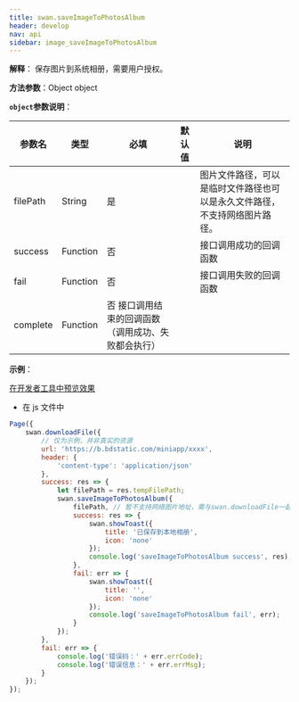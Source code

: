 ```yaml
---
title: swan.saveImageToPhotosAlbum
header: develop
nav: api
sidebar: image_saveImageToPhotosAlbum
---
```





**解释**： 保存图片到系统相册，需要用户授权。

**方法参数**：Object object

**`object`参数说明**：

|参数名 |类型  |必填 | 默认值 |说明|
|---- | ---- | ---- | ----|----|
|filePath  |  String  |是 | |  图片文件路径，可以是临时文件路径也可以是永久文件路径，不支持网络图片路径。|
|success |Function |   否  | | 接口调用成功的回调函数|
|fail  |  Function  |  否  | | 接口调用失败的回调函数|
|complete |   Function |   否  接口调用结束的回调函数（调用成功、失败都会执行）|

**示例**：

<a href="swanide://fragment/1493fabbbf98659284ff1d4837d9cb7f1569416506836" title="在开发者工具中预览效果" target="_self">在开发者工具中预览效果</a>

* 在 js 文件中

```js
Page({
    swan.downloadFile({
        // 仅为示例，并非真实的资源
        url: 'https://b.bdstatic.com/miniapp/xxxx',
        header: {
            'content-type': 'application/json'
        },
        success: res => {
            let filePath = res.tempFilePath;
            swan.saveImageToPhotosAlbum({
                filePath, // 暂不支持网络图片地址，需与swan.downloadFile一起使用
                success: res => {
                    swan.showToast({
                        title: '已保存到本地相册',
                        icon: 'none'
                    });
                    console.log('saveImageToPhotosAlbum success', res);
                },
                fail: err => {
                    swan.showToast({
                        title: '',
                        icon: 'none'
                    });
                    console.log('saveImageToPhotosAlbum fail', err);
                }
            });
        },
        fail: err => {
            console.log('错误码：' + err.errCode);
            console.log('错误信息：' + err.errMsg);
        }
    });
});
```